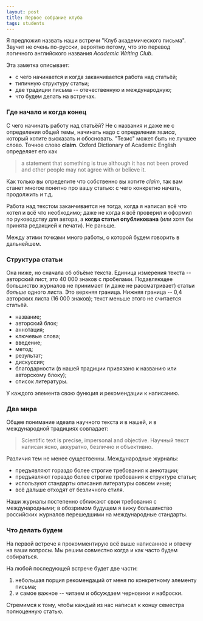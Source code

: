 ```yaml
---
layout: post
title: Первое собрание клуба
tags: students
---
```


Я предложил назвать наши встречи "Клуб академического письма". Звучит не очень по-русски, вероятно потому, что это перевод логичного английского названия _Academic Writing Club_. 

Эта заметка описывает: 

- с чего начинается и когда заканчивается работа над статьёй;
- типичную структуру статьи;
- две традиции письма -- отечественную и международную;
- что будем делать на встречах.

### Где начало и когда конец

С чего начинать работу над статьёй? Не с названия и даже не с определения общей темы, начинать надо с определения _тезиса_, который хотите высказать и обосновать. "Тезис" может быть не лучшее слово. Точное слово __claim__. Oxford Dictionary of Academic English определяет его как 

> a statement that something is true although it has not been proved and other people may not agree with or believe it.

Как только вы определите что собственно вы хотите _claim_, так вам станет многое понятно про вашу статью: с чего конкретно начать, продолжить и т.д.

Работа над текстом заканчивается не тогда, когда я написал всё что хотел и всё что необходимо; даже не когда я всё проверил и оформил по руководству для автора, а __когда статья опубликована__ (или хотя бы принята редакцией к печати). Не раньше. 

Между этими точками много работы, о которой будем говорить в дальнейшем.

### Структура статьи

Она ниже, но сначала об объёме текста. Единица измерения текста -- авторский лист, это 40 000 знаков с пробелами. Подавляющее большиство журналов не принимает (и даже не рассматривает) статьи _больше_ одного листа. Это верхняя граница. Нижняя граница -- 0,4 авторских листа (16 000 знаков); текст меньше этого не считается статьёй.

- название;
- авторский блок;
- аннотация;
- ключевые слова;
- введение;
- метод;
- результат;
- дискуссия;
- благодарности (в нашей традиции привязано к названию или авторскому блоку);
- список литературы.

У каждого элемента свою функция и рекомендации к написанию.

### Два мира

Общее понимание идеала научного текста и в нашей, и в международной традициях совпадает:

> Scientific text is precise, impersonal and objective.
> Научный текст написан ясно, аккуратно, безлично и объективно.

Различия тем не менее существенны. Международные журналы:

- предъявляют гораздо более строгие требования к аннотации;
- предъявляют гораздо более строгие требования к структуре статьи;
- используют стандарты описания литературы совсем иные;
- всё дальше отходят от безличного стиля. 

Наши журналы постепенно сближают свои требования с международными; в обозримом будущем я вижу большинство российских журналов перешедшими на международные стандарты.

### Что делать будем

На первой встрече я прокомментирую всё выше написанное и отвечу на ваши вопросы. Мы решим совместно когда и как часто будем собираться.

На любой последующей встрече будет две части:

1. небольшая порция рекомендаций от меня по конкретному элементу письма; 
2. и самое важное -- читаем и обсуждаем черновики и наброски.

Стремимся к тому, чтобы каждый из нас написал к концу семестра полноценную статью.
